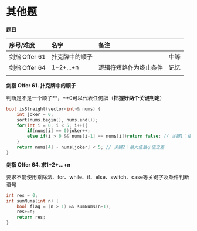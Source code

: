 # 其他题

**题目**

| 序号/难度 | 名字 | 备注 |  |
| :--- | :--- | :--- | :--- |
| 剑指 Offer 61 | 扑克牌中的顺子 |  | 中等 |
| 剑指 Offer 64 | 1+2+...+n | 逻辑符短路作为终止条件 | 记忆 |
|  |  |  |  |

**剑指 Offer 61. 扑克牌中的顺子**

判断是不是一个顺子**，**0可以代表任何牌（**把握好两个关键判定**）

```cpp
bool isStraight(vector<int>& nums) {
    int joker = 0;
    sort(nums.begin(), nums.end());
    for(int i = 0; i < 5; i++){
        if(nums[i] == 0)joker++;
        else if(i > 0 && nums[i-1] == nums[i])return false; // 关键1：相同的提前报错
    }
    return nums[4] - nums[joker] < 5; // 关键2：最大值最小值之差
}
```

**剑指 Offer 64. 求1+2+…+n**

要求不能使用乘除法、for、while、if、else、switch、case等关键字及条件判断语句

```cpp
int res = 0;
int sumNums(int n) {
    bool flag = (n > 1) && sumNums(n-1);
    res+=n;
    return res;
}
```



